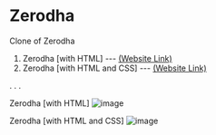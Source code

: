 # Zerodha
Clone of Zerodha

1. Zerodha [with HTML] ---  <a href="https://maharun0.github.io/Zerodha/Zerodha-[with-HTML]/" target="_blank">(Website Link)</a>
2. Zerodha [with HTML and CSS] ---  <a href="https://maharun0.github.io/Zerodha/Zerodha-[with-HTML-and-CSS]/" target="_blank">(Website Link)</a>

.
.
.

Zerodha [with HTML]
![image](https://github.com/maharun0/Zerodha/assets/97397303/4f6c5bbe-76db-46fb-809a-1ccecf1fd027)

Zerodha [with HTML and CSS]
![image](https://github.com/maharun0/Zerodha/assets/97397303/7a869dfc-e263-4a15-acfd-f1931df784b3)

